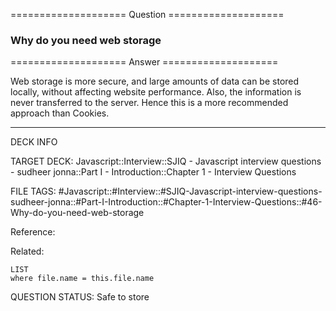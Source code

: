 ==================== Question ====================  

### Why do you need web storage  

==================== Answer ====================  

Web storage is more secure, and large amounts of data can be stored locally,
without affecting website performance. Also, the information is never
transferred to the server. Hence this is a more recommended approach than
Cookies.

---

DECK INFO

TARGET DECK: Javascript::Interview::SJIQ - Javascript interview questions -
sudheer jonna::Part I - Introduction::Chapter 1 - Interview Questions

FILE TAGS:
#Javascript::#Interview::#SJIQ-Javascript-interview-questions-sudheer-jonna::#Part-I-Introduction::#Chapter-1-Interview-Questions::#46-Why-do-you-need-web-storage

Reference:

Related:

```dataview
LIST
where file.name = this.file.name
```

QUESTION STATUS: Safe to store
